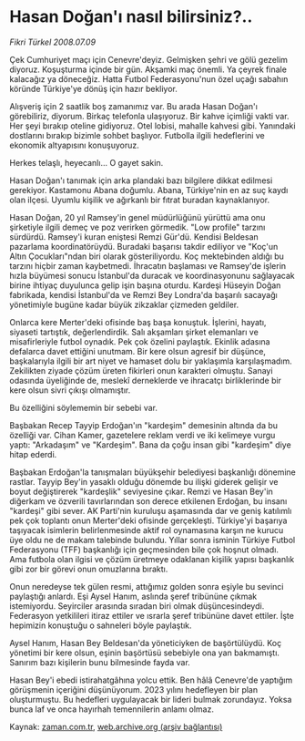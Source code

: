 # Hasan Doğan'ı nasıl bilirsiniz?..

*Fikri Türkel 2008.07.09*

<tr><td class="metin" colspan="2" style="padding-top: 20px; padding-left: 5px; padding-right: 10px;">Çek Cumhuriyet maçı için Cenevre'deyiz. Gelmişken şehri ve gölü gezelim diyoruz. Koşuşturma içinde bir gün. Akşamki maç önemli. Ya çeyrek finale kalacağız ya döneceğiz. Hatta Futbol Federasyonu'nun özel uçağı sabahın köründe Türkiye'ye dönüş için hazır bekliyor.</td></tr><tr><td class="metin" colspan="2" style="padding-top: 20px; padding-left: 5px; padding-right: 10px;"><p>Alışveriş için 2 saatlik boş zamanımız var. Bu arada Hasan Doğan'ı görebiliriz, diyorum. Birkaç telefonla ulaşıyoruz. Bir kahve içimliği vakti var. Her şeyi bırakıp oteline gidiyoruz. Otel lobisi, mahalle kahvesi gibi. Yanındaki dostlarını bırakıp bizimle sohbet başlıyor. Futbolla ilgili hedeflerini ve ekonomik altyapısını konuşuyoruz. 
<p>Herkes telaşlı, heyecanlı... O gayet sakin. 
<p>Hasan Doğan'ı tanımak için arka plandaki bazı bilgilere dikkat edilmesi gerekiyor. Kastamonu Abana doğumlu. Abana, Türkiye'nin en az suç kaydı olan ilçesi. Uyumlu kişilik ve ağırkanlı bir fıtrat buradan kaynaklanıyor. 
<p>Hasan Doğan, 20 yıl Ramsey'in genel müdürlüğünü yürüttü ama onu şirketiyle ilgili demeç ve poz verirken görmedik. "Low profile" tarzını sürdürdü. Ramsey'i kuran eniştesi Remzi Gür'dü. Kendisi Beldesan pazarlama koordinatörüydü. Buradaki başarısı takdir ediliyor ve "Koç'un Altın Çocukları"ndan biri olarak gösteriliyordu. Koç mektebinden aldığı bu tarzını hiçbir zaman kaybetmedi. İhracatın başlaması ve Ramsey'de işlerin hızla büyümesi sonucu İstanbul'da duracak ve koordinasyonunu sağlayacak birine ihtiyaç duyulunca gelip işin başına oturdu. Kardeşi Hüseyin Doğan fabrikada, kendisi İstanbul'da ve Remzi Bey Londra'da başarılı sacayağı yönetimiyle bugüne kadar büyük zikzaklar çizmeden geldiler. 
<p>Onlarca kere Merter'deki ofisinde baş başa konuştuk. İşlerini, hayatı, siyaseti tartıştık, değerlendirdik. Salı akşamları şirket elemanları ve misafirleriyle futbol oynadık. Pek çok özelini paylaştık. Ekinlik adasına defalarca davet ettiğini unutmam. Bir kere olsun agresif bir düşünce, başkalarıyla ilgili bir art niyet ve hamaset dolu bir yaklaşımla karşılaşmadım. Zekilikten ziyade çözüm üreten fikirleri onun karakteri olmuştu. Sanayi odasında üyeliğinde de, meslekî derneklerde ve ihracatçı birliklerinde bir kere olsun sivri çıkışı olmamıştır. 
<p>Bu özelliğini söylememin bir sebebi var. 
<p>Başbakan Recep Tayyip Erdoğan'ın "kardeşim" demesinin altında da bu özelliği var. Cihan Kamer, gazetelere reklam verdi ve iki kelimeye vurgu yaptı: "Arkadaşım" ve "Kardeşim". Bana da çoğu insan gibi "kardeşim" diye hitap ederdi. 
<p>Başbakan Erdoğan'la tanışmaları büyükşehir belediyesi başkanlığı dönemine rastlar. Tayyip Bey'in yasaklı olduğu dönemde bu ilişki giderek gelişir ve boyut değiştirerek "kardeşlik" seviyesine çıkar. Remzi ve Hasan Bey'in diğerkam ve özverili tavırlarından son derece etkilenen Erdoğan, bu insanı "kardeşi" gibi sever. AK Parti'nin kuruluşu aşamasında dar ve geniş katılımlı pek çok toplantı onun Merter'deki ofisinde gerçekleşti. Türkiye'yi başarıya taşıyacak isimlerin belirlenmesinde aktif rol oynamasına karşın ne kurucu üye oldu ne de makam talebinde bulundu. Yıllar sonra isminin Türkiye Futbol Federasyonu (TFF) başkanlığı için geçmesinden bile çok hoşnut olmadı. Ama futbola olan ilgisi ve çözüm üretmeye odaklanan kişilik yapısı başkanlık gibi zor bir görevi onun omuzlarına bıraktı.
<p>Onun neredeyse tek gülen resmi, attığımız golden sonra eşiyle bu sevinci paylaştığı anlardı. Eşi Aysel Hanım, aslında şeref tribününe çıkmak istemiyordu. Seyirciler arasında sıradan biri olmak düşüncesindeydi. Federasyon yetkilileri itiraz ettiler ve ısrarla şeref tribününe davet ettiler. İşte hepimizin konuştuğu o sahneleri böyle paylaştık.
<p>Aysel Hanım, Hasan Bey Beldesan'da yöneticiyken de başörtülüydü. Koç yönetimi bir kere olsun, eşinin başörtüsü sebebiyle ona yan bakmamıştı. Sanırım bazı kişilerin bunu bilmesinde fayda var. 
<p>Hasan Bey'i ebedi istirahatgâhına yolcu ettik. Ben hâlâ Cenevre'de yaptığım görüşmenin içeriğini düşünüyorum. 2023 yılını hedefleyen bir plan oluşturmuştu. Bu hedefleri uygulayacak bir lideri bulmak zorundayız. Yoksa bunca laf ve onca hayırhah temennilerin anlamı olmaz.<br/></p></p></p></p></p></p></p></p></p></p></p></td></tr>

Kaynak: [zaman.com.tr](http://zaman.com.tr/yazar.do?yazino=711872), [web.archive.org (arşiv bağlantısı)](http://web.archive.org/web/20080828165458/http://zaman.com.tr:80/yazar.do?yazino=711872)

